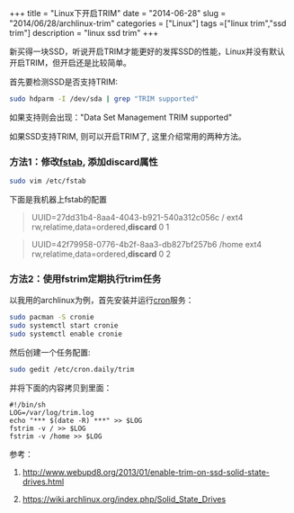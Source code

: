 +++
title = "Linux下开启TRIM"
date = "2014-06-28"
slug = "2014/06/28/archlinux-trim"
categories = ["Linux"]
tags =["linux trim","ssd trim"]
description = "linux ssd trim"
+++

新买得一块SSD，听说开启TRIM才能更好的发挥SSD的性能，Linux并没有默认开启TRIM，但开启还是比较简单。

首先要检测SSD是否支持TRIM:

```bash
sudo hdparm -I /dev/sda | grep "TRIM supported"
```
如果支持则会出现："Data Set Management TRIM supported"

如果SSD支持TRIM, 则可以开启TRIM了, 这里介绍常用的两种方法。

### 方法1：修改[fstab][1], 添加discard属性
```bash
sudo vim /etc/fstab
```

下面是我机器上fstab的配置
> UUID=27dd31b4-8aa4-4043-b921-540a312c056c       /               ext4            rw,relatime,data=ordered,**discard**        0 1

> 
> UUID=42f79958-0776-4b2f-8aa3-db827bf257b6       /home           ext4            rw,relatime,data=ordered,**discard**        0 2





### 方法2：使用fstrim定期执行trim任务
以我用的archlinux为例，首先安装并运行[cron][2]服务：
```bash
sudo pacman -S cronie
sudo systemctl start cronie
sudo systemctl enable cronie
```

然后创建一个任务配置:
```bash
sudo gedit /etc/cron.daily/trim
```

并将下面的内容拷贝到里面：
```
#!/bin/sh
LOG=/var/log/trim.log
echo "*** $(date -R) ***" >> $LOG
fstrim -v / >> $LOG
fstrim -v /home >> $LOG
```


参考：

1. http://www.webupd8.org/2013/01/enable-trim-on-ssd-solid-state-drives.html

2. https://wiki.archlinux.org/index.php/Solid_State_Drives


[1]: http://en.wikipedia.org/wiki/Fstab
[2]: http://en.wikipedia.org/wiki/Cron
